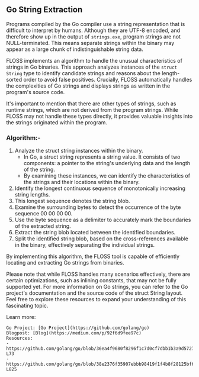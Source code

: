 ## Go String Extraction
Programs compiled by the Go compiler use a string representation that is difficult to interpret by humans. Although they are UTF-8 encoded, and therefore show up in the output of `strings.exe`, program strings are not NULL-terminated. This means separate strings within the binary may appear as a large chunk of indistinguishable string data.

FLOSS implements an algorithm to handle the unusual characteristics of strings in Go binaries. This approach analyzes instances of the `struct String` type to identify candidate strings and reasons about the length-sorted order to avoid false positives. Crucially, FLOSS automatically handles the complexities of Go strings and displays strings as written in the program's source code.

It's important to mention that there are other types of strings, such as runtime strings, which are not derived from the program strings. While FLOSS may not handle these types directly, it provides valuable insights into the strings originated within the program.

### Algorithm:-

1. Analyze the struct string instances within the binary.
    - In Go, a struct string represents a string value. It consists of two components: a pointer to the string's underlying data and the length of the string.
    - By examining these instances, we can identify the characteristics of the strings and their locations within the binary.
2. Identify the longest continuous sequence of monotonically increasing string lengths.
3. This longest sequence denotes the string blob.
4. Examine the surrounding bytes to detect the occurrence of the byte sequence 00 00 00 00.
5. Use the byte sequence as a delimiter to accurately mark the boundaries of the extracted string.
6. Extract the string blob located between the identified boundaries.
7. Split the identified string blob, based on the cross-references available in the binary, effectively separating the individual strings.

By implementing this algorithm, the FLOSS tool is capable of efficiently locating and extracting Go strings from binaries.

Please note that while FLOSS handles many scenarios effectively, there are certain optimizations, such as inlining constants, that may not be fully supported yet. 
For more information on Go strings, you can refer to the Go project's documentation and the source code of the struct String layout. Feel free to explore these resources to expand your understanding of this fascinating topic.

Learn more:

    Go Project: [Go Project](https://github.com/golang/go)
    Blogpost: [Blog](https://medium.com/p/92f6d9fee97c)
    Resources: 
    - https://github.com/golang/go/blob/36ea4f9680f8296f1c7d0cf7dbb1b3a9d572754a/src/builtin/builtin.go#L70-L73
    - https://github.com/golang/go/blob/38e2376f35907ebbb98419f1f4b8f28125bf6aaf/src/go/types/builtins.go#L824-L825